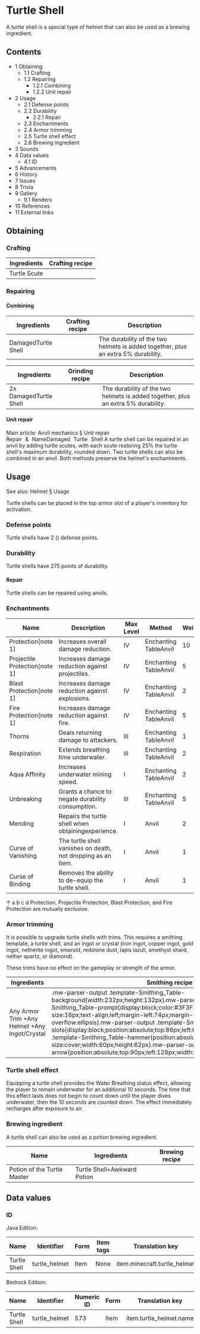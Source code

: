 # Turtle Shell
A turtle shell is a special type of helmet that can also be used as a brewing ingredient.

## Contents
- 1 Obtaining
	- 1.1 Crafting
	- 1.2 Repairing
		- 1.2.1 Combining
		- 1.2.2 Unit repair
- 2 Usage
	- 2.1 Defense points
	- 2.2 Durability
		- 2.2.1 Repair
	- 2.3 Enchantments
	- 2.4 Armor trimming
	- 2.5 Turtle shell effect
	- 2.6 Brewing ingredient
- 3 Sounds
- 4 Data values
	- 4.1 ID
- 5 Advancements
- 6 History
- 7 Issues
- 8 Trivia
- 9 Gallery
	- 9.1 Renders
- 10 References
- 11 External links

## Obtaining
### Crafting
| Ingredients  | Crafting recipe |
|--------------|-----------------|
| Turtle Scute |                 |

### Repairing
#### Combining
| Ingredients         | Crafting recipe | Description                                                                       |
|---------------------|-----------------|-----------------------------------------------------------------------------------|
| DamagedTurtle Shell |                 | The durability of the two helmets is added together, plus an extra 5% durability. |

| Ingredients            | Grinding recipe | Description                                                                       |
|------------------------|-----------------|-----------------------------------------------------------------------------------|
| 2x DamagedTurtle Shell |                 | The durability of the two helmets is added together, plus an extra 5% durability. |

#### Unit repair
Main article: Anvil mechanics § Unit repair
Repair & NameDamaged Turtle Shell
A turtle shell can be repaired in an anvil by adding turtle scutes, with each scute restoring 25% the turtle shell's maximum durability, rounded down. Two turtle shells can also be combined in an anvil. Both methods preserve the helmet's enchantments.

## Usage
See also: Helmet § Usage

Turtle shells can be placed in the top armor slot of a player's inventory for activation.

### Defense points
Turtle shells have 2 () defense points.

### Durability
Turtle shells have 275 points of durability.

#### Repair
Turtle shells can be repaired using anvils.

### Enchantments
| Name                          | Description                                                  | Max Level | Method                | Weight |
|-------------------------------|--------------------------------------------------------------|-----------|-----------------------|--------|
| Protection[note 1]            | Increases overall damage reduction.                          | IV        | Enchanting TableAnvil | 10     |
| Projectile Protection[note 1] | Increases damage reduction against projectiles.              | IV        | Enchanting TableAnvil | 5      |
| Blast Protection[note 1]      | Increases damage reduction against explosions.               | IV        | Enchanting TableAnvil | 2      |
| Fire Protection[note 1]       | Increases damage reduction against fire.                     | IV        | Enchanting TableAnvil | 5      |
| Thorns                        | Deals returning damage to attackers.                         | III       | Enchanting TableAnvil | 1      |
| Respiration                   | Extends breathing time underwater.                           | III       | Enchanting TableAnvil | 2      |
| Aqua Affinity                 | Increases underwater mining speed.                           | I         | Enchanting TableAnvil | 2      |
| Unbreaking                    | Grants a chance to negate durability consumption.            | III       | Enchanting TableAnvil | 5      |
| Mending                       | Repairs the turtle shell when obtainingexperience.           | I         | Anvil                 | 2      |
| Curse of Vanishing            | The turtle shell vanishes on death, not dropping as an item. | I         | Anvil                 | 1      |
| Curse of Binding              | Removes the ability to de-equip the turtle shell.            | I         | Anvil                 | 1      |


↑ a b c d Protection, Projectile Protection, Blast Protection, and Fire Protection are mutually exclusive.


### Armor trimming
It is possible to upgrade turtle shells with trims. This requires a smithing template, a turtle shell, and an ingot or crystal (iron ingot, copper ingot, gold ingot, netherite ingot, emerald, redstone dust, lapis lazuli, amethyst shard, nether quartz, or diamond).

These trims have no effect on the gameplay or strength of the armor. 

| Ingredients                                   | Smithing recipe                                                                                                                                                                                                                                                                                                                                                                                                                                                                                                                                                                                                                                           |
|-----------------------------------------------|-----------------------------------------------------------------------------------------------------------------------------------------------------------------------------------------------------------------------------------------------------------------------------------------------------------------------------------------------------------------------------------------------------------------------------------------------------------------------------------------------------------------------------------------------------------------------------------------------------------------------------------------------------------|
| Any Armor Trim +Any Helmet +Any Ingot/Crystal | .mw-parser-output .template-Smithing_Table-background{width:232px;height:132px}.mw-parser-output .template-Smithing_Table-prompt{display:block;color:#3F3F3F;font-family:Minecraft;font-size:16px;text-align:left;margin-left:74px;margin-top:24px;overflow:hidden;text-overflow:ellipsis}.mw-parser-output .template-Smithing_Table-slots{display:block;position:absolute;top:86px;left:6px}.mw-parser-output .template-Smithing_Table-hammer{position:absolute;top:6px;left:6px;background-size:cover;width:60px;height:62px}.mw-parser-output .template-Smithing_Table-arrow{position:absolute;top:90px;left:128px;width:44px;height:30px}Upgrade Gear |

### Turtle shell effect
Equipping a  turtle shell provides the Water Breathing status effect, allowing the player to remain underwater for an additional 10 seconds. The time that this effect lasts does not begin to count down until the player dives underwater, then the 10 seconds are counted down. The effect immediately recharges after exposure to air.

### Brewing ingredient
A turtle shell can also be used as a potion brewing ingredient.

| Name                        | Ingredients                 | Brewing recipe |
|-----------------------------|-----------------------------|----------------|
| Potion of the Turtle Master | Turtle Shell+Awkward Potion |                |

## Data values
### ID
Java Edition:

| Name         | Identifier    | Form | Item tags | Translation key              |
|--------------|---------------|------|-----------|------------------------------|
| Turtle Shell | turtle_helmet | Item | None      | item.minecraft.turtle_helmet |

Bedrock Edition:

| Name         | Identifier    | Numeric ID | Form | Translation key         |
|--------------|---------------|------------|------|-------------------------|
| Turtle Shell | turtle_helmet | 573        | Item | item.turtle_helmet.name |

